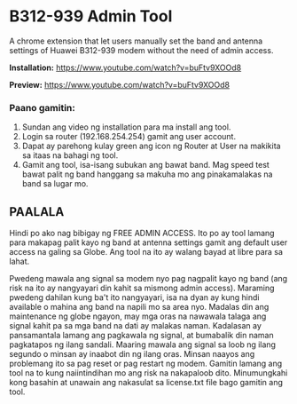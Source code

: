 # B312-939 Admin Tool
A chrome extension that let users manually set the band and antenna settings of Huawei B312-939 modem without the need of admin access. 


**Installation:** https://www.youtube.com/watch?v=buFtv9XOOd8

**Preview:** https://www.youtube.com/watch?v=buFtv9XOOd8

### Paano gamitin: 
1. Sundan ang video ng installation para ma install ang tool.
2. Login sa router (192.168.254.254) gamit ang user account.
3. Dapat ay parehong kulay green ang icon ng Router at User na makikita sa itaas na bahagi ng tool.
4. Gamit ang tool, isa-isang subukan ang bawat band. Mag speed test bawat palit ng band hanggang sa makuha mo ang pinakamalakas na band sa lugar mo. 

## PAALALA
Hindi po ako nag bibigay ng FREE ADMIN ACCESS. Ito po ay tool lamang para makapag palit kayo ng band at antenna settings gamit ang default user access na galing sa Globe. Ang tool na ito ay walang bayad at libre para sa lahat.

Pwedeng mawala ang signal sa modem nyo pag nagpalit kayo ng band (ang risk na ito ay nangyayari din kahit sa mismong admin access). Maraming pwedeng dahilan kung ba't ito nangyayari, isa na dyan ay kung hindi available o mahina ang band na napili mo sa area nyo. Madalas din ang maintenance ng globe ngayon, may mga oras na nawawala talaga ang signal kahit pa sa mga band na dati ay malakas naman. Kadalasan ay pansamantala lamang ang pagkawala ng signal, at bumabalik din naman pagkatapos ng ilang sandali. Maaring mawala ang signal sa loob ng ilang segundo o minsan ay inaabot din ng ilang oras. Minsan naayos ang problemang ito sa pag reset or pag restart ng modem. Gamitin lamang ang tool na to kung naiintindihan mo ang risk na nakapaloob dito. Minumungkahi kong basahin at unawain ang nakasulat sa license.txt file bago gamitin ang tool.
